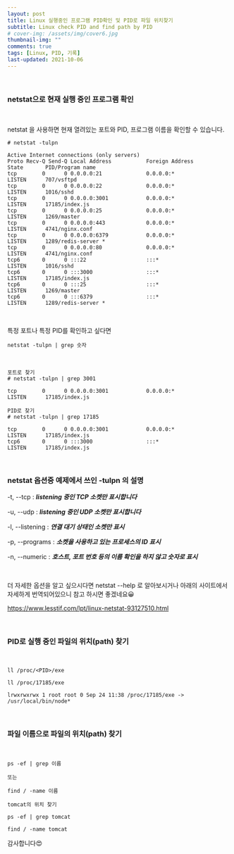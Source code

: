 ```yaml
---
layout: post
title: Linux 실행중인 프로그램 PID확인 및 PID로 파일 위치찾기
subtitle: Linux check PID and find path by PID
# cover-img: /assets/img/cover6.jpg
thumbnail-img: ""
comments: true
tags: [Linux, PID, 기록]
last-updated: 2021-10-06
---
```


<br>

### netstat으로 현재 실행 중인 프로그램 확인

<br>

netstat 을 사용하면 현재 열려있는 포트와 PID, 프로그램 이름을 확인할 수 있습니다.

```console
# netstat -tulpn

Active Internet connections (only servers)
Proto Recv-Q Send-Q Local Address           Foreign Address         State       PID/Program name
tcp        0      0 0.0.0.0:21              0.0.0.0:*               LISTEN      707/vsftpd
tcp        0      0 0.0.0.0:22              0.0.0.0:*               LISTEN      1016/sshd
tcp        0      0 0.0.0.0:3001            0.0.0.0:*               LISTEN      17185/index.js
tcp        0      0 0.0.0.0:25              0.0.0.0:*               LISTEN      1269/master
tcp        0      0 0.0.0.0:443             0.0.0.0:*               LISTEN      4741/nginx.conf
tcp        0      0 0.0.0.0:6379            0.0.0.0:*               LISTEN      1289/redis-server *
tcp        0      0 0.0.0.0:80              0.0.0.0:*               LISTEN      4741/nginx.conf
tcp6       0      0 :::22                   :::*                    LISTEN      1016/sshd
tcp6       0      0 :::3000                 :::*                    LISTEN      17185/index.js
tcp6       0      0 :::25                   :::*                    LISTEN      1269/master
tcp6       0      0 :::6379                 :::*                    LISTEN      1289/redis-server *

```

<br>

특정 포트나 특정 PID를 확인하고 싶다면

```console
netstat -tulpn | grep 숫자
```

<br>

```console
포트로 찾기
# netstat -tulpn | grep 3001

tcp        0      0 0.0.0.0:3001            0.0.0.0:*               LISTEN      17185/index.js

PID로 찾기
# netstat -tulpn | grep 17185

tcp        0      0 0.0.0.0:3001            0.0.0.0:*               LISTEN      17185/index.js
tcp6       0      0 :::3000                 :::*                    LISTEN      17185/index.js

```

<br>

### netstat 옵션중 예제에서 쓰인 -tulpn 의 설명

-t, --tcp : **_listening 중인 TCP 소켓만 표시합니다_**

-u, --udp : **_listening 중인 UDP 소켓만 표시합니다_**

-l, --listening : **_연결 대기 상태인 소켓만 표시_**

-p, --programs : **_소켓을 사용하고 있는 프로세스의 ID 표시_**

-n, --numeric : **_호스트, 포트 번호 등의 이름 확인을 하지 않고 숫자로 표시_**

<br>

더 자세한 옵션을 알고 싶으시다면 netstat --help 로 알아보시거나 아래의 사이트에서 자세하게 번역되어있으니 참고 하시면 좋겠네요😀

<https://www.lesstif.com/lpt/linux-netstat-93127510.html>

<br>

### PID로 실행 중인 파일의 위치(path) 찾기

<br>

```console
ll /proc/<PID>/exe
```

```console
ll /proc/17185/exe

lrwxrwxrwx 1 root root 0 Sep 24 11:38 /proc/17185/exe -> /usr/local/bin/node*
```

<br>

### 파일 이름으로 파일의 위치(path) 찾기

<br>

```console
ps -ef | grep 이름

또는

find / -name 이름
```

```console
tomcat의 위치 찾기

ps -ef | grep tomcat

find / -name tomcat
```

감사합니다😍

